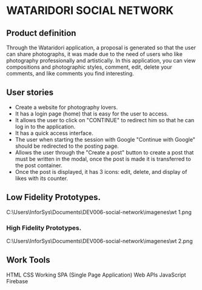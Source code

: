 # WATARIDORI SOCIAL NETWORK 

## Product definition

Through the Wataridori application, a proposal is generated so that the user can share photographs, it was made due to the need of users who like photography professionally and artistically. In this application, you can view compositions and photographic styles, comment, edit, delete your comments, and like comments you find interesting.


## User stories

-  Create a website for photography lovers.
- It has a login page (home) that is easy for the user to access.
- It allows the user to click on "CONTINUE" to redirect him so that he can log in to the application.
- It has a quick access interface.
- The user when starting the session with Google "Continue with Google" should be redirected to the posting page.
- Allows the user through the "Create a post" button to create a post that must be written in the modal, once the post is made it is transferred to the post container.
- Once the post is displayed, it has 3 icons: edit, delete, and display of likes with its counter.


## Low Fidelity Prototypes.


 C:\Users\InforSys\Documents\DEV006-social-network\imagenes\wt 1.png

### High Fidelity Prototypes.


 C:\Users\InforSys\Documents\DEV006-social-network\imagenes\wt 2.png



## Work Tools

 HTML
 CSS
 Working SPA (Single Page Application)
 Web APIs
 JavaScript
 Firebase


